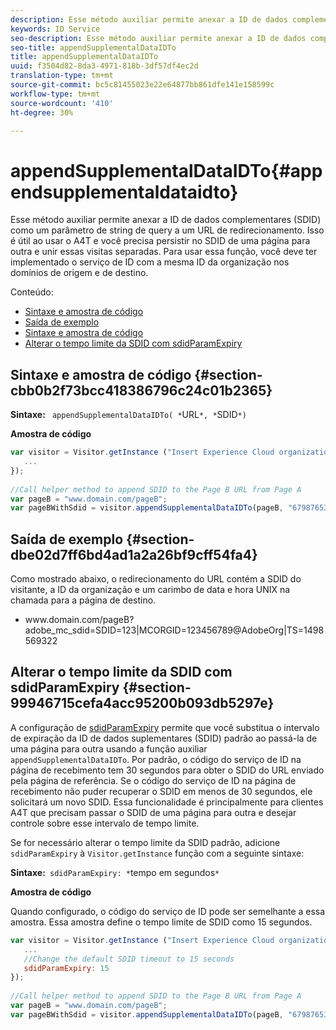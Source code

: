 ```yaml
---
description: Esse método auxiliar permite anexar a ID de dados complementares (SDID) como um parâmetro de string de query a um URL de redirecionamento. Isso é útil ao usar o A4T e você precisa persistir no SDID de uma página para outra e unir essas visitas separadas. Para usar essa função, você deve ter implementado o serviço de ID com a mesma ID da organização nos domínios de origem e de destino.
keywords: ID Service
seo-description: Esse método auxiliar permite anexar a ID de dados complementares (SDID) como um parâmetro de string de query a um URL de redirecionamento. Isso é útil ao usar o A4T e você precisa persistir no SDID de uma página para outra e unir essas visitas separadas. Para usar essa função, você deve ter implementado o serviço de ID com a mesma ID da organização nos domínios de origem e de destino.
seo-title: appendSupplementalDataIDTo
title: appendSupplementalDataIDTo
uuid: f3504d82-8da3-4971-818b-3df57df4ec2d
translation-type: tm+mt
source-git-commit: bc5c81455023e22e64877bb861dfe141e158599c
workflow-type: tm+mt
source-wordcount: '410'
ht-degree: 30%

---
```



# appendSupplementalDataIDTo{#appendsupplementaldataidto}

Esse método auxiliar permite anexar a ID de dados complementares (SDID) como um parâmetro de string de query a um URL de redirecionamento. Isso é útil ao usar o A4T e você precisa persistir no SDID de uma página para outra e unir essas visitas separadas. Para usar essa função, você deve ter implementado o serviço de ID com a mesma ID da organização nos domínios de origem e de destino.

Conteúdo:

<ul class="simplelist"> 
 <li> <a href="../../library/get-set/appendsupplementaldataidto.md#section-cbb0b2f73bcc418386796c24c01b2365" format="dita" scope="local"> Sintaxe e amostra de código </a> </li> 
 <li> <a href="../../library/get-set/appendsupplementaldataidto.md#section-dbe02d7ff6bd4ad1a2a26bf9cff54fa4" format="dita" scope="local"> Saída de exemplo </a> </li> 
 <li> <a href="../../library/get-set/appendsupplementaldataidto.md#section-cbb0b2f73bcc418386796c24c01b2365" format="dita" scope="local"> Sintaxe e amostra de código </a> </li> 
 <li> <a href="../../library/get-set/appendsupplementaldataidto.md#section-99946715cefa4acc95200b093db5297e" format="dita" scope="local"> Alterar o tempo limite da SDID com sdidParamExpiry </a> </li> 
</ul>

## Sintaxe e amostra de código {#section-cbb0b2f73bcc418386796c24c01b2365}

**Sintaxe:** ` appendSupplementalDataIDTo( *`URL`*, *`SDID`*)`

**Amostra de código**

```js
var visitor = Visitor.getInstance ("Insert Experience Cloud organization ID here",{ 
   ... 
}); 
 
//Call helper method to append SDID to the Page B URL from Page A 
var pageB = "www.domain.com/pageB"; 
var pageBWithSdid = visitor.appendSupplementalDataIDTo(pageB, "67987653465787219");
```

## Saída de exemplo {#section-dbe02d7ff6bd4ad1a2a26bf9cff54fa4}

Como mostrado abaixo, o redirecionamento do URL contém a SDID do visitante, a ID da organização e um carimbo de data e hora UNIX na chamada para a página de destino.

<ul class="simplelist"> 
 <li> <span class="codeph"> www.domain.com/pageB?adobe_mc_sdid=SDID=123|MCORGID=123456789@AdobeOrg|TS=1498569322 </span> </li> 
</ul>

## Alterar o tempo limite da SDID com sdidParamExpiry {#section-99946715cefa4acc95200b093db5297e}

A configuração de [sdidParamExpiry](../../library/function-vars/sdidparamexpiry.md#reference-cef3fd03c43b4772b2422e220b40a458) permite que você substitua o intervalo de expiração da ID de dados suplementares (SDID) padrão ao passá-la de uma página para outra usando a função auxiliar `appendSupplementalDataIDTo`. Por padrão, o código do serviço de ID na página de recebimento tem 30 segundos para obter o SDID do URL enviado pela página de referência. Se o código do serviço de ID na página de recebimento não puder recuperar o SDID em menos de 30 segundos, ele solicitará um novo SDID. Essa funcionalidade é principalmente para clientes A4T que precisam passar o SDID de uma página para outra e desejar controle sobre esse intervalo de tempo limite.

Se for necessário alterar o tempo limite da SDID padrão, adicione `sdidParamExpiry` à `Visitor.getInstance` função com a seguinte sintaxe:

**Sintaxe:**` sdidParamExpiry: *`tempo em segundos`*`

**Amostra de código**

Quando configurado, o código do serviço de ID pode ser semelhante a essa amostra. Essa amostra define o tempo limite de SDID como 15 segundos.

```js
var visitor = Visitor.getInstance ("Insert Experience Cloud organization ID here",{ 
   ... 
   //Change the default SDID timeout to 15 seconds 
   sdidParamExpiry: 15 
}); 
 
//Call helper method to append SDID to the Page B URL from Page A 
var pageB = "www.domain.com/pageB"; 
var pageBWithSdid = visitor.appendSupplementalDataIDTo(pageB, "67987653465787219"); 
```

